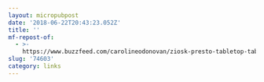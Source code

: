 ```yaml
---
layout: micropubpost
date: '2018-06-22T20:43:23.052Z'
title: ''
mf-repost-of:
  - >-
    https://www.buzzfeed.com/carolineodonovan/ziosk-presto-tabletop-tablet-restaurant-rating-servers?utm_term=.flYY91r5Za#.jkloJz4Ol1
slug: '74603'
category: links
---
```

